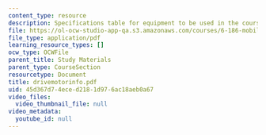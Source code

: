 ```yaml
---
content_type: resource
description: Specifications table for equipment to be used in the course.
file: https://ol-ocw-studio-app-qa.s3.amazonaws.com/courses/6-186-mobile-autonomous-systems-laboratory-january-iap-2005/45d367d74eced2181d976ac18aeb0a67_drivemotorinfo.pdf
file_type: application/pdf
learning_resource_types: []
ocw_type: OCWFile
parent_title: Study Materials
parent_type: CourseSection
resourcetype: Document
title: drivemotorinfo.pdf
uid: 45d367d7-4ece-d218-1d97-6ac18aeb0a67
video_files:
  video_thumbnail_file: null
video_metadata:
  youtube_id: null
---
```

